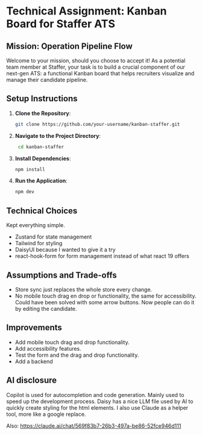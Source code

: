 # Technical Assignment: Kanban Board for Staffer ATS

## Mission: Operation Pipeline Flow

Welcome to your mission, should you choose to accept it! As a potential team member at Staffer, your task is to build a crucial component of our next-gen ATS: a functional Kanban board that helps recruiters visualize and manage their candidate pipeline.

## Setup Instructions

1. **Clone the Repository**:

   ```bash
   git clone https://github.com/your-username/kanban-staffer.git
   ```

2. **Navigate to the Project Directory**:

   ```bash
    cd kanban-staffer
   ```

3. **Install Dependencies**:

   ```bash
   npm install
   ```

4. **Run the Application**:

   ```bash
   npm dev
   ```

## Technical Choices

Kept everything simple.

- Zustand for state management
- Tailwind for styling
- DaisyUI because I wanted to give it a try
- react-hook-form for form management instead of what react 19 offers

## Assumptions and Trade-offs

- Store sync just replaces the whole store every change.
- No mobile touch drag en drop or functionality, the same for accessibility. Could have been solved with some arrow buttons. Now people can do it by editing the candidate.

## Improvements

- Add mobile touch drag and drop functionality.
- Add accessibility features.
- Test the form and the drag and drop functionality.
- Add a backend

## AI disclosure

Copilot is used for autocompletion and code generation. Mainly used to speed up the development process.
Daisy has a nice LLM file used by AI to quickly create styling for the html elements.
I also use Claude as a helper tool, more like a google replace.

Also: https://claude.ai/chat/569f83b7-26b3-497a-be86-52fce946d111
